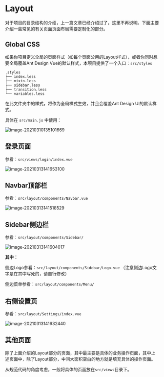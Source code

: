 # Layout

对于项目的目录结构的介绍，上一篇文章已经介绍过了，这里不再说明。下面主要介绍一些常见的有关页面页面布局需要定制化的部分。

## Global CSS

如果你项目定义全局的页面样式（如每个页面公用的Layout样式），或者你同时想要全局覆盖Ant Design Vue的默认样式，本项目提供了一个入口：`src/styles`

```
.styles
├── index.less
├── mixin.less
├── sidebar.less
├── transition.less
└── variables.less
```

在此文件夹中的样式，将作为全局样式生效，并且会覆盖Ant Design UI的默认样式。

具体在 `src/main.js` 中使用：

![image-20210310135101669](http://tycoding.cn/imgs/20210310135101.png)

## 登录页面

参看：`src/views/login/index.vue`

![image-20210313141653100](http://tycoding.cn/imgs/20210313141653.png)

## Navbar顶部栏

参看：`src/layout/components/Navbar.vue`

![image-20210313141518529](http://tycoding.cn/imgs/20210313141523.png)

## Sidebar侧边栏

参看：`src/layout/components/Sidebar/`

![image-20210313141604017](http://tycoding.cn/imgs/20210313141604.png)

**其中：**

侧边Logo参看：`src/layout/components/Sidebar/Logo.vue` （注意侧边Logo文字是在其中写死的，请自行修改）

侧边菜单参看：`src/layout/components/Menu/`

## 右侧设置页

参看：`src/layout/Settings/index.vue`

![image-20210313141632440](http://tycoding.cn/imgs/20210313141632.png)

## 其他页面

除了上面介绍的Layout部分的页面，其中最主要是具体的业务操作页面，其中上述页面中，除了Layout部分，中间大面积空白的地方就是填充具体的操作页面。

从规范代码的角度考虑，一般将具体的页面放在`src/views`目录下。

